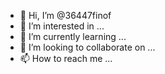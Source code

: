 - 👋 Hi, I’m @36447finof
- 👀 I’m interested in ...
- 🌱 I’m currently learning ...
- 💞️ I’m looking to collaborate on ...
- 📫 How to reach me ...

<!---
36447finof/36447finof is a ✨ special ✨ repository because its `README.md` (this file) appears on your GitHub profile.
You can click the Preview link to take a look at your changes.
--->
